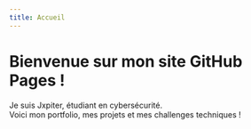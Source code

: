 ```yaml
---
title: Accueil
---
```


# Bienvenue sur mon site GitHub Pages !

Je suis Jxpiter, étudiant en cybersécurité.  
Voici mon portfolio, mes projets et mes challenges techniques !
